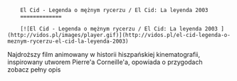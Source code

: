 
        El Cid - Legenda o mężnym rycerzu / El Cid: La leyenda 2003 
        =============
        
        [![El Cid - Legenda o mężnym rycerzu / El Cid: La leyenda 2003 ](http://vidos.pl/images/player.gif)](http://vidos.pl/el-cid-legenda-o-meznym-rycerzu-el-cid-la-leyenda-2003)
        
        
 Najdroższy film animowany w historii hiszpańskiej kinematografii, inspirowany utworem Pierre'a Corneille'a, opowiada o przygodach zobacz pełny opis
    
